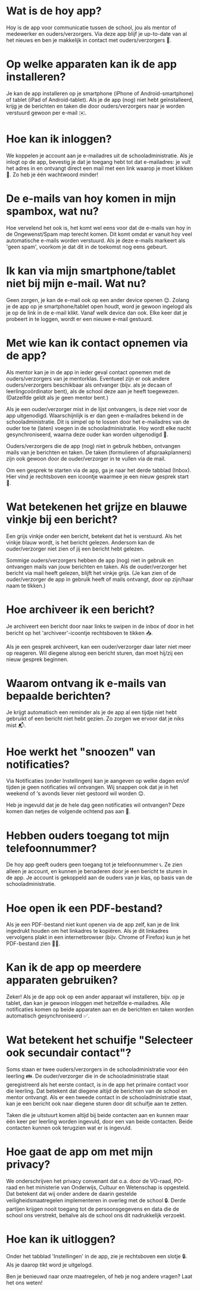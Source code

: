 # Wat is de hoy app?
Hoy is de app voor communicatie tussen de school, jou als mentor of medewerker en ouders/verzorgers. Via deze app blijf je up-to-date van al het nieuws en ben je makkelijk in contact met ouders/verzorgers 📲.

# Op welke apparaten kan ik de app installeren?
Je kan de app installeren op je smartphone (iPhone of Android-smartphone) of tablet (iPad of Android-tablet). Als je de app (nog) niet hebt geïnstalleerd, krijg je de berichten en taken die door ouders/verzorgers naar je worden verstuurd gewoon per e-mail ✉️.

# Hoe kan ik inloggen?
We koppelen je account aan je e-mailadres uit de schooladministratie. Als je inlogt op de app, bevestig je dat je toegang hebt tot dat e-mailadres: je vult het adres in en ontvangt direct een mail met een link waarop je moet klikken 🔗. Zo heb je één wachtwoord minder!

# De e-mails van hoy komen in mijn spambox, wat nu?
Hoe vervelend het ook is, het komt wel eens voor dat de e-mails van hoy in de Ongewenst/Spam map terecht komen. Dit komt omdat er vanuit hoy veel automatische e-mails worden verstuurd. Als je deze e-mails markeert als 'geen spam', voorkom je dat dit in de toekomst nog eens gebeurt.

# Ik kan via mijn smartphone/tablet niet bij mijn e-mail. Wat nu?
Geen zorgen, je kan de e-mail ook op een ander device openen 😌. Zolang je de app op je smartphone/tablet open houdt, word je gewoon ingelogd als je op de link in de e-mail klikt. Vanaf welk device dan ook. Elke keer dat je probeert in te loggen, wordt er een nieuwe e-mail gestuurd.

# Met wie kan ik contact opnemen via de app?
Als mentor kan je in de app in ieder geval contact opnemen met de ouders/verzorgers van je mentorklas. Eventueel zijn er ook andere ouders/verzorgers beschikbaar als ontvanger (bijv. als je decaan of leerlingcoördinator bent), als de school deze aan je heeft toegewezen. (Datzelfde geldt als je geen mentor bent.)

Als je een ouder/verzorger mist in de lijst ontvangers, is deze niet voor de app uitgenodigd. Waarschijnlijk is er dan geen e-mailadres bekend in de schooladministratie. Dit is simpel op te lossen door het e-mailadres van de ouder toe te (laten) voegen in de schooladministratie. Hoy wordt elke nacht gesynchroniseerd, waarna deze ouder kan worden uitgenodigd 🙌.

Ouders/verzorgers die de app (nog) niet in gebruik hebben, ontvangen mails van je berichten en taken. De taken (formulieren of afspraakplanners) zijn ook gewoon door de ouder/verzorger in te vullen via de mail.

Om een gesprek te starten via de app, ga je naar het derde tabblad (Inbox). Hier vind je rechtsboven een icoontje waarmee je een nieuw gesprek start 💬.

# Wat betekenen het grijze en blauwe vinkje bij een bericht?
Een grijs vinkje onder een bericht, betekent dat het is verstuurd. Als het vinkje blauw wordt, is het bericht gelezen. Andersom kan de ouder/verzorger niet zien of jij een bericht hebt gelezen.

Sommige ouders/verzorgers hebben de app (nog) niet in gebruik en ontvangen mails van jouw berichten en taken. Als de ouder/verzorger het bericht via mail heeft gelezen, blijft het vinkje grijs. (Je kan zien of de ouder/verzorger de app in gebruik heeft of mails ontvangt, door op zijn/haar naam te tikken.)

# Hoe archiveer ik een bericht?
Je archiveert een bericht door naar links te swipen in de inbox of door in het bericht op het 'archiveer'-icoontje rechtsboven te tikken 📥.

Als je een gesprek archiveert, kan een ouder/verzorger daar later niet meer op reageren. Wil diegene alsnog een bericht sturen, dan moet hij/zij een nieuw gesprek beginnen.

# Waarom ontvang ik e-mails van bepaalde berichten?
Je krijgt automatisch een reminder als je de app al een tijdje niet hebt gebruikt of een bericht niet hebt gezien. Zo zorgen we ervoor dat je niks mist 📬.

# Hoe werkt het "snoozen" van notificaties?
Via Notificaties (onder Instellingen) kan je aangeven op welke dagen en/of tijden je geen notificaties wil ontvangen. Wij snappen ook dat je in het weekend of ‘s avonds liever niet gestoord wil worden 😌. 

Heb je ingevuld dat je de hele dag geen notificaties wil ontvangen? Deze komen dan netjes de volgende ochtend pas aan 📲.

# Hebben ouders toegang tot mijn telefoonnummer?
De hoy app geeft ouders geen toegang tot je telefoonnummer 📞. Ze zien alleen je account, en kunnen je benaderen door je een bericht te sturen in de app. Je account is gekoppeld aan de ouders van je klas, op basis van de schooladministratie.

# Hoe open ik een PDF-bestand?
Als je een PDF-bestand niet kunt openen via de app zelf, kan je de link ingedrukt houden om het linkadres te kopiëren. Als je dit linkadres vervolgens plakt in een internetbrowser (bijv. Chrome of Firefox) kun je het PDF-bestand zien 📄📲.

# Kan ik de app op meerdere apparaten gebruiken?
Zeker! Als je de app ook op een ander apparaat wil installeren, bijv. op je tablet, dan kan je gewoon inloggen met hetzelfde e-mailadres. Alle notificaties komen op beide apparaten aan en de berichten en taken worden automatisch gesynchroniseerd ✅.

# Wat betekent het schuifje "Selecteer ook secundair contact"?
Soms staan er twee ouders/verzorgers in de schooladministratie voor één leerling 👪. De ouder/verzorger die in de schooladministratie staat geregistreerd als het eerste contact, is in de app het primaire contact voor die leerling. Dat betekent dat diegene altijd de berichten van de school en mentor ontvangt. Als er een tweede contact in de schooladministratie staat, kan je een bericht ook naar diegene sturen door dit schuifje aan te zetten.

Taken die je uitstuurt komen altijd bij beide contacten aan en kunnen maar één keer per leerling worden ingevuld, door een van beide contacten. Beide contacten kunnen ook terugzien wat er is ingevuld.

# Hoe gaat de app om met mijn privacy?
We onderschrijven het privacy convenant dat o.a. door de VO-raad, PO-raad en het ministerie van Onderwijs, Cultuur en Wetenschap is opgesteld. Dat betekent dat wij onder andere de daarin gestelde veiligheidsmaatregelen implementeren in overleg met de school 🔒. Derde partijen krijgen nooit toegang tot de persoonsgegevens en data die de school ons verstrekt, behalve als de school ons dit nadrukkelijk verzoekt.

# Hoe kan ik uitloggen?
Onder het tabblad 'Instellingen' in de app, zie je rechtsboven een slotje 🔒. Als je daarop tikt word je uitgelogd.

Ben je benieuwd naar onze maatregelen, of heb je nog andere vragen? Laat het ons weten!
